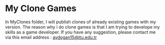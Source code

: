 # My Clone Games
In MyClones folder, I will publish clones of already existing games with my version. The reason why i do clone games is that I am trying to develope my skills as a game developer. If you have any suggestion, please contact me via this email address : aydogan15@itu.edu.tr
